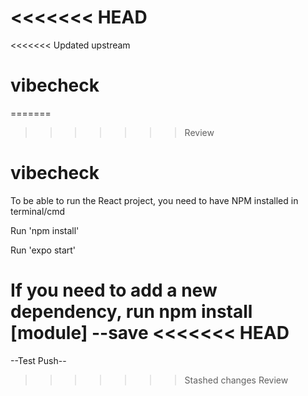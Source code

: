 <<<<<<< HEAD
=======
<<<<<<< Updated upstream
# vibecheck
=======
>>>>>>> Review
# vibecheck

To be able to run the React project, you need to have NPM installed in terminal/cmd  

Run 'npm install'  

Run 'expo start'  

If you need to add a new dependency, run npm install [module] --save
<<<<<<< HEAD
=======



--Test Push--
>>>>>>> Stashed changes
>>>>>>> Review
